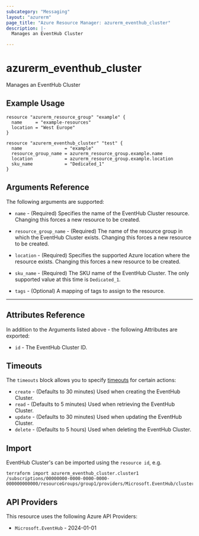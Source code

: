 ```yaml
---
subcategory: "Messaging"
layout: "azurerm"
page_title: "Azure Resource Manager: azurerm_eventhub_cluster"
description: |-
  Manages an EventHub Cluster

---
```


# azurerm_eventhub_cluster

Manages an EventHub Cluster

## Example Usage

```hcl
resource "azurerm_resource_group" "example" {
  name     = "example-resources"
  location = "West Europe"
}

resource "azurerm_eventhub_cluster" "test" {
  name                = "example"
  resource_group_name = azurerm_resource_group.example.name
  location            = azurerm_resource_group.example.location
  sku_name            = "Dedicated_1"
}
```

## Arguments Reference

The following arguments are supported:

* `name` - (Required) Specifies the name of the EventHub Cluster resource. Changing this forces a new resource to be created.

* `resource_group_name` - (Required) The name of the resource group in which the EventHub Cluster exists. Changing this forces a new resource to be created.

* `location` - (Required) Specifies the supported Azure location where the resource exists. Changing this forces a new resource to be created.

* `sku_name` - (Required) The SKU name of the EventHub Cluster. The only supported value at this time is `Dedicated_1`.

* `tags` - (Optional) A mapping of tags to assign to the resource.

---

## Attributes Reference

In addition to the Arguments listed above - the following Attributes are exported:

* `id` - The EventHub Cluster ID.

## Timeouts

The `timeouts` block allows you to specify [timeouts](https://developer.hashicorp.com/terraform/language/resources/configure#define-operation-timeouts) for certain actions:

* `create` - (Defaults to 30 minutes) Used when creating the EventHub Cluster.
* `read` - (Defaults to 5 minutes) Used when retrieving the EventHub Cluster.
* `update` - (Defaults to 30 minutes) Used when updating the EventHub Cluster.
* `delete` - (Defaults to 5 hours) Used when deleting the EventHub Cluster.

## Import

EventHub Cluster's can be imported using the `resource id`, e.g.

```shell
terraform import azurerm_eventhub_cluster.cluster1 /subscriptions/00000000-0000-0000-0000-000000000000/resourceGroups/group1/providers/Microsoft.EventHub/clusters/cluster1
```

## API Providers
<!-- This section is generated, changes will be overwritten -->
This resource uses the following Azure API Providers:

* `Microsoft.EventHub` - 2024-01-01
